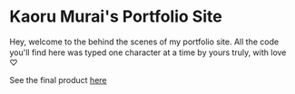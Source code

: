 # Kaoru Murai's Portfolio Site
Hey, welcome to the behind the scenes of my portfolio site.
All the code you'll find here was typed one character at a time by yours truly, with love　♡

See the final product [here](https://www.kaorumurai.com/)


